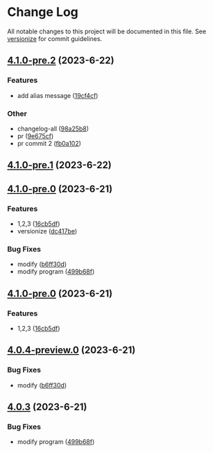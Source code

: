 # Change Log

All notable changes to this project will be documented in this file. See [versionize](https://github.com/versionize/versionize) for commit guidelines.

<a name="4.1.0-pre.2"></a>
## [4.1.0-pre.2](https://www.github.com/whichwit/playground/releases/tag/v4.1.0-pre.2) (2023-6-22)

### Features

* add alias message ([19cf4cf](https://www.github.com/whichwit/playground/commit/19cf4cf2e9f8ccf2743112558f25dec0b1be4241))

### Other

* changelog-all ([98a25b8](https://www.github.com/whichwit/playground/commit/98a25b8c6239f7ddc88366f8974728e8607f8126))
* pr ([9e675cf](https://www.github.com/whichwit/playground/commit/9e675cf3a87424878830e1dd1b533ed3b33f6b8a))
* pr commit 2 ([fb0a102](https://www.github.com/whichwit/playground/commit/fb0a10293c4df586bbd180cb89dc3f85ac09a474))

<a name="4.1.0-pre.1"></a>
## [4.1.0-pre.1](https://www.github.com/whichwit/playground/releases/tag/v4.1.0-pre.1) (2023-6-22)

<a name="4.1.0-pre.0"></a>
## [4.1.0-pre.0](https://www.github.com/whichwit/playground/releases/tag/v4.1.0-pre.0) (2023-6-21)

### Features

* 1,2,3 ([16cb5df](https://www.github.com/whichwit/playground/commit/16cb5df7628cd8c9353ac5d8469e514b8c32ee7c))
* versionize ([dc417be](https://www.github.com/whichwit/playground/commit/dc417be1cb85302e608facda9f0bb4411915c91c))

### Bug Fixes

* modify ([b6ff30d](https://www.github.com/whichwit/playground/commit/b6ff30d2378eb267f170e12078621700c3437de8))
* modify program ([499b68f](https://www.github.com/whichwit/playground/commit/499b68f6eb1566c135d9c2c982d45a160704e39f))

<a name="4.1.0-pre.0"></a>
## [4.1.0-pre.0](https://www.github.com/whichwit/playground/releases/tag/v4.1.0-pre.0) (2023-6-21)

### Features

* 1,2,3 ([16cb5df](https://www.github.com/whichwit/playground/commit/16cb5df7628cd8c9353ac5d8469e514b8c32ee7c))

<a name="4.0.4-preview.0"></a>
## [4.0.4-preview.0](https://www.github.com/whichwit/playground/releases/tag/v4.0.4-preview.0) (2023-6-21)

### Bug Fixes

* modify ([b6ff30d](https://www.github.com/whichwit/playground/commit/b6ff30d2378eb267f170e12078621700c3437de8))

<a name="4.0.3"></a>
## [4.0.3](https://www.github.com/whichwit/playground/releases/tag/v4.0.3) (2023-6-21)

### Bug Fixes

* modify program ([499b68f](https://www.github.com/whichwit/playground/commit/499b68f6eb1566c135d9c2c982d45a160704e39f))

